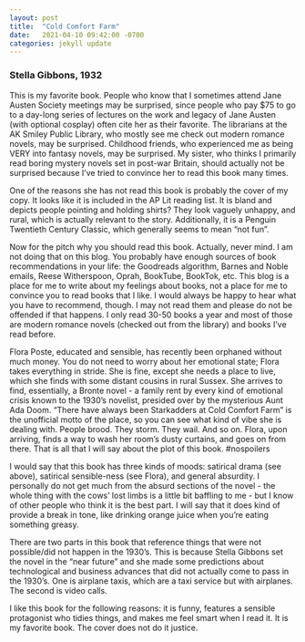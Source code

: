 ```yaml
---
layout: post
title:  "Cold Comfort Farm"
date:   2021-04-10 09:42:00 -0700
categories: jekyll update
---
```


### Stella Gibbons, 1932

This is my favorite book.  People who know that I sometimes attend Jane Austen Society meetings may be surprised, since people who pay $75 to go to a day-long series of lectures on the work and legacy of Jane Austen (with optional cosplay) often cite her as their favorite.  The librarians at the AK Smiley Public Library, who mostly see me check out modern romance novels, may be surprised.  Childhood friends, who experienced me as being VERY into fantasy novels, may be surprised.  My sister, who thinks I primarily read boring mystery novels set in post-war Britain, should actually not be surprised because I’ve tried to convince her to read this book many times. 

One of the reasons she has not read this book is probably the cover of my copy.  It looks like it is included in the AP Lit reading list.  It is bland and depicts people pointing and holding shirts? They look vaguely unhappy, and rural, which is actually relevant to the story.  Additionally, it is a Penguin Twentieth Century Classic, which generally seems to mean “not fun”.  

Now for the pitch why you should read this book.  Actually, never mind.  I am not doing that on this blog.  You probably have enough sources of book recommendations in your life: the Goodreads algorithm, Barnes and Noble emails, Reese Witherspoon, Oprah, BookTube, BookTok, etc.  This blog is a place for me to write about my feelings about books, not a place for me to convince you to read books that I like.  I would always be happy to hear what you have to recommend, though.  I may not read them and please do not be offended if that happens.  I only read 30-50 books a year and most of those are modern romance novels (checked out from the library) and books I’ve read before.

Flora Poste, educated and sensible, has recently been orphaned without much money.  You do not need to worry about her emotional state; Flora takes everything in stride.  She is fine, except she needs a place to live, which she finds with some distant cousins in rural Sussex.  She arrives to find, essentially, a Bronte novel - a family rent by every kind of emotional crisis known to the 1930’s novelist, presided over by the mysterious Aunt Ada Doom.  “There have always been Starkadders at Cold Comfort Farm” is the unofficial motto of the place, so you can see what kind of vibe she is dealing with.  People brood.  They storm.  They wail.  And so on.  Flora, upon arriving, finds a way to wash her room’s dusty curtains, and goes on from there.  That is all that I will say about the plot of this book.  #nospoilers

I would say that this book has three kinds of moods: satirical drama (see above), satirical sensible-ness (see Flora), and general absurdity.  I personally do not get much from the absurd sections of the novel - the whole thing with the cows’ lost limbs is a little bit baffling to me - but I know of other people who think it is the best part.  I will say that it does kind of provide a break in tone, like drinking orange juice when you’re eating something greasy.  

There are two parts in this book that reference things that were not possible/did not happen in the 1930’s.  This is because Stella Gibbons set the novel in the “near future” and she made some predictions about technological and business advances that did not actually come to pass in the 1930’s.  One is airplane taxis, which are a taxi service but with airplanes.  The second is video calls. 

I like this book for the following reasons:  it is funny, features a sensible protagonist who tidies things, and makes me feel smart when I read it.  It is my favorite book.  The cover does not do it justice.
